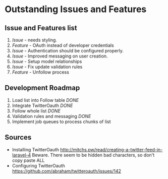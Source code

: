 Outstanding Issues and Features
===============================

Issue and Features list
-----------------------

1. *Issue* - needs styling.
2. *Feature* - OAuth instead of developer credentials
3. *Issue* - Authentication should be configured properly.
4. *Issue* - Improved messaging on user creation.
5. *Issue* - Setup model relationships
6. *Issue* - Fix update validation rules
7. *Feature* - Unfollow process

Development Roadmap
-------------------

1. Load list into Follow table *DONE*
2. Integrate TwitterOauth *DONE*
3. Follow whole list *DONE*
4. Validation rules and messaging *DONE*
5. Implement job queues to process chunks of list

Sources
-------

* Installing TwitterOauth http://mitchs.pw/read/creating-a-twitter-feed-in-laravel-4 Beware. There seem to be hidden bad characters, so don't copy paste ALL
* Configuring TwitterOauth https://github.com/abraham/twitteroauth/issues/142

